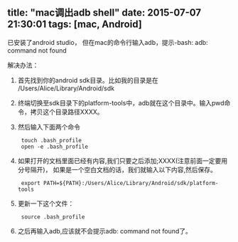 title: "mac调出adb shell"
date: 2015-07-07 21:30:01
tags: [mac, Android]
---

已安装了android studio， 但在mac的命令行输入adb，提示-bash: adb: command not found

解决办法：

1. 首先找到你的android sdk目录。比如我的目录是在 /Users/Alice/Library/Android/sdk
2. 终端切换至sdk目录下的platform-tools中，adb就在这个目录中。输入pwd命令，拷贝这个目录路径XXXX。
3. 然后输入下面两个命令
    
        touch .bash_profile
        open -e .bash_profile
4. 如果打开的文档里面已经有内容,我们只要之后添加;XXXX(注意前面一定要用分号隔开)，
   如果是一个空白文档的话，我们就输入以下内容,然后保存。

        export PATH=${PATH}:/Users/Alice/Library/Android/sdk/platform-tools    
   
5. 更新一下这个文件：
    
        source .bash_profile
    
6. 之后再输入adb,应该就不会提示adb: command not found了。        
   
   
